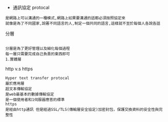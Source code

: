 - 通訊協定 protocal 
```
是網路上可以溝通的一種模式,網路上如果要溝通的話都必須按照協定來
就像是為了不同國家,說著不同語言的人,制定一個共同的語言,這樣就不至於每個人各說各話
```
分層
```

分層是為了更好管理以及細化每個過程
每一層只需要完成自己負責的東西即可
1.實體層
```
http v.s https
```
Hyper text transfer protocal
屬於應用層
超文本傳輸協定
是web最基本的數據傳輸協定
是一個使用者和1伺服器應答的標準
https
是經由http通訊 但是經過SSL/TLS(傳輸層安全協定)加密封包，保護交換資料的安全性與完整性
```
